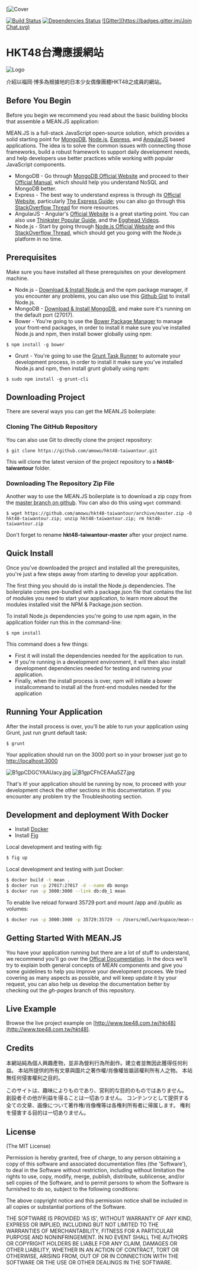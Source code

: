 [![Cover](https://raw.githubusercontent.com/amowu/hkt48-taiwantour/fa05c5902cb46e93816b021425c39fe72c40501f/public/modules/core/img/brand/logo.png)

[![Build Status](https://travis-ci.org/amowu/hkt48-taiwantour.svg)](https://travis-ci.org/amowu/hkt48-taiwantour)
[![Dependencies Status](https://david-dm.org/amowu/hkt48-taiwantour.svg)](https://david-dm.org/amowu/hkt48-taiwantour)
[![Gitter](https://badges.gitter.im/Join Chat.svg)](https://gitter.im/amowu/hkt48-taiwantour?utm_source=badge&utm_medium=badge&utm_campaign=pr-badge&utm_content=badge)

# HKT48台灣應援網站

![Logo](https://raw.githubusercontent.com/amowu/hkt48-taiwantour/develop/public/modules/core/img/brand/64x64.png)

介紹以福岡‧博多為根據地的日本少女偶像團體HKT48之成員的網站。

## Before You Begin 

Before you begin we recommend you read about the basic building blocks that assemble a MEAN.JS application: 

MEAN.JS is a full-stack JavaScript open-source solution, which provides a solid starting point for [MongoDB](http://www.mongodb.org/), [Node.js](http://www.nodejs.org/), [Express](http://expressjs.com/), and [AngularJS](http://angularjs.org/) based applications. The idea is to solve the common issues with connecting those frameworks, build a robust framework to support daily development needs, and help developers use better practices while working with popular JavaScript components. 

* MongoDB - Go through [MongoDB Official Website](http://mongodb.org/) and proceed to their [Official Manual](http://docs.mongodb.org/manual/), which should help you understand NoSQL and MongoDB better.
* Express - The best way to understand express is through its [Official Website](http://expressjs.com/), particularly [The Express Guide](http://expressjs.com/guide.html); you can also go through this [StackOverflow Thread](http://stackoverflow.com/questions/8144214/learning-express-for-node-js) for more resources.
* AngularJS - Angular's [Official Website](http://angularjs.org/) is a great starting point. You can also use [Thinkster Popular Guide](http://www.thinkster.io/), and the [Egghead Videos](https://egghead.io/).
* Node.js - Start by going through [Node.js Official Website](http://nodejs.org/) and this [StackOverflow Thread](http://stackoverflow.com/questions/2353818/how-do-i-get-started-with-node-js), which should get you going with the Node.js platform in no time.

## Prerequisites

Make sure you have installed all these prerequisites on your development machine.

* Node.js - [Download & Install Node.js](http://www.nodejs.org/download/) and the npm package manager, if you encounter any problems, you can also use this [Github Gist](https://gist.github.com/isaacs/579814) to install Node.js.
* MongoDB - [Download & Install MongoDB](http://www.mongodb.org/downloads), and make sure it's running on the default port (27017).
* Bower - You're going to use the [Bower Package Manager](http://bower.io/) to manage your front-end packages, in order to install it make sure you've installed Node.js and npm, then install bower globally using npm:

```
$ npm install -g bower
```

* Grunt - You're going to use the [Grunt Task Runner](http://gruntjs.com/) to automate your development process, in order to install it make sure you've installed Node.js and npm, then install grunt globally using npm:

```
$ sudo npm install -g grunt-cli
```

## Downloading Project

There are several ways you can get the MEAN.JS boilerplate: 

### Cloning The GitHub Repository

You can also use Git to directly clone the project repository:

```
$ git clone https://github.com/amowu/hkt48-taiwantour.git
```

This will clone the latest version of the project repository to a **hkt48-taiwantour** folder.

### Downloading The Repository Zip File

Another way to use the MEAN.JS boilerplate is to download a zip copy from the [master branch on github](https://github.com/meanjs/mean/archive/master.zip). You can also do this using `wget` command:
```
$ wget https://github.com/amowu/hkt48-taiwantour/archive/master.zip -O hkt48-taiwantour.zip; unzip hkt48-taiwantour.zip; rm hkt48-taiwantour.zip
```
Don't forget to rename **hkt48-taiwantour-master** after your project name.

## Quick Install

Once you've downloaded the project and installed all the prerequisites, you're just a few steps away from starting to develop your application.

The first thing you should do is install the Node.js dependencies. The boilerplate comes pre-bundled with a package.json file that contains the list of modules you need to start your application, to learn more about the modules installed visit the NPM & Package.json section.

To install Node.js dependencies you're going to use npm again, in the application folder run this in the command-line:

```
$ npm install
```

This command does a few things:

* First it will install the dependencies needed for the application to run.
* If you're running in a development environment, it will then also install development dependencies needed for testing and running your application.
* Finally, when the install process is over, npm will initiate a bower installcommand to install all the front-end modules needed for the application

## Running Your Application
After the install process is over, you'll be able to run your application using Grunt, just run grunt default task:

```
$ grunt
```

Your application should run on the 3000 port so in your browser just go to [http://localhost:3000](http://localhost:3000)

![B1gpCDGCYAAUacy.jpg](https://pbs.twimg.com/media/B1gpCDGCYAAUacy.jpg)
![B1gpCFhCEAAa5Z7.jpg](https://pbs.twimg.com/media/B1gpCFhCEAAa5Z7.jpg)

That's it! your application should be running by now, to proceed with your development check the other sections in this documentation. 
If you encounter any problem try the Troubleshooting section.

## Development and deployment With Docker

* Install [Docker](http://www.docker.com/)
* Install [Fig](https://github.com/orchardup/fig)

Local development and testing with fig: 

```bash
$ fig up
```

Local development and testing with just Docker:

```bash
$ docker build -t mean .
$ docker run -p 27017:27017 -d --name db mongo
$ docker run -p 3000:3000 --link db:db_1 mean
```

To enable live reload forward 35729 port and mount /app and /public as volumes:

```bash
$ docker run -p 3000:3000 -p 35729:35729 -v /Users/mdl/workspace/mean-stack/mean/public:/home/mean/public -v /Users/mdl/workspa/mean-stack/mean/app:/home/mean/app --link db:db_1 mean
```

## Getting Started With MEAN.JS

You have your application running but there are a lot of stuff to understand, we recommend you'll go over the [Offical Documentation](http://meanjs.org/docs.html). 
In the docs we'll try to explain both general concepts of MEAN components and give you some guidelines to help you improve your development procees. We tried covering as many aspects as possible, and will keep update it by your request, you can also help us develop the documentation better by checking out the *gh-pages* branch of this repository.

## Live Example

Browse the live project example on [http://www.tpe48.com.tw/hkt48](http://www.tpe48.com.tw/hkt48).

## Credits

本網站純為個人興趣產物，並非為營利行為所創作。建立者並無因此獲得任何利益。
本站所提供的所有文章與圖片之著作權/肖像權皆屬該權利所有人之物。
本站無任何侵害權利之目的。

このサイトは、趣味によりものであり、営利的な目的のものではありません。
創設者その他が利益を得ることは一切ありません。
コンテンツとして提供する全ての文章、画像について著作権/肖像権等は各権利所有者に帰属します。
権利を侵害する目的は一切ありません。

## License

(The MIT License)

Permission is hereby granted, free of charge, to any person obtaining
a copy of this software and associated documentation files (the
'Software'), to deal in the Software without restriction, including
without limitation the rights to use, copy, modify, merge, publish,
distribute, sublicense, and/or sell copies of the Software, and to
permit persons to whom the Software is furnished to do so, subject to
the following conditions:

The above copyright notice and this permission notice shall be
included in all copies or substantial portions of the Software.

THE SOFTWARE IS PROVIDED 'AS IS', WITHOUT WARRANTY OF ANY KIND,
EXPRESS OR IMPLIED, INCLUDING BUT NOT LIMITED TO THE WARRANTIES OF
MERCHANTABILITY, FITNESS FOR A PARTICULAR PURPOSE AND NONINFRINGEMENT.
IN NO EVENT SHALL THE AUTHORS OR COPYRIGHT HOLDERS BE LIABLE FOR ANY
CLAIM, DAMAGES OR OTHER LIABILITY, WHETHER IN AN ACTION OF CONTRACT,
TORT OR OTHERWISE, ARISING FROM, OUT OF OR IN CONNECTION WITH THE
SOFTWARE OR THE USE OR OTHER DEALINGS IN THE SOFTWARE.
